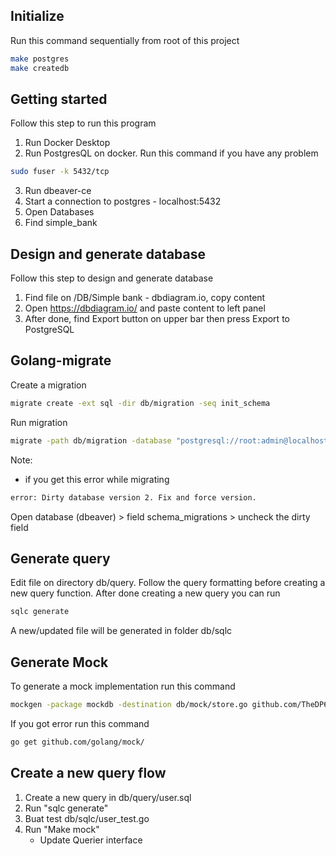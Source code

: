 ## Initialize

Run this command sequentially from root of this project

```bash
make postgres
make createdb
```

## Getting started

Follow this step to run this program

1. Run Docker Desktop
2. Run PostgresQL on docker. Run this command if you have any problem

```bash
sudo fuser -k 5432/tcp
```

3. Run dbeaver-ce
4. Start a connection to postgres - localhost:5432
5. Open Databases
6. Find simple_bank

## Design and generate database

Follow this step to design and generate database

1. Find file on /DB/Simple bank - dbdiagram.io, copy content
2. Open https://dbdiagram.io/ and paste content to left panel
3. After done, find Export button on upper bar then press Export to PostgreSQL

## Golang-migrate

Create a migration

```bash
migrate create -ext sql -dir db/migration -seq init_schema
```

Run migration

```bash
migrate -path db/migration -database "postgresql://root:admin@localhost:5432/simple_bank?sslmode=disable" -verbose up
```

Note:

- if you get this error while migrating

```bash
error: Dirty database version 2. Fix and force version.
```

Open database (dbeaver) > field schema_migrations > uncheck the dirty field

## Generate query

Edit file on directory db/query. Follow the query formatting before creating a new query function. After done creating a new query you can run

```bash
sqlc generate
```

A new/updated file will be generated in folder db/sqlc

## Generate Mock

To generate a mock implementation run this command

```bash
mockgen -package mockdb -destination db/mock/store.go github.com/TheDP66/simple_bank_go/db/sqlc Store
```

If you got error run this command

```bash
go get github.com/golang/mock/
```

## Create a new query flow

1. Create a new query in db/query/user.sql
2. Run "sqlc generate"
3. Buat test db/sqlc/user_test.go
4. Run "Make mock"
   - Update Querier interface
